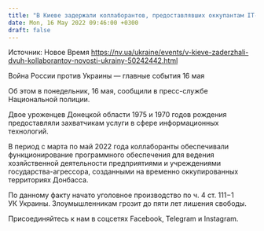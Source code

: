 ```yaml
---
title: "В Киеве задержали коллаборантов, предоставлявших оккупантам IT-услуги"
date: Mon, 16 May 2022 09:46:00 +0300
draft: false
---
```

Источник: Новое Время https://nv.ua/ukraine/events/v-kieve-zaderzhali-dvuh-kollaborantov-novosti-ukrainy-50242442.html


Война России против Украины — главные события 16 мая

Об этом в понедельник, 16 мая, сообщили в пресс-службе Национальной полиции.

Двое уроженцев Донецкой области 1975 и 1970 годов рождения предоставляли захватчикам услуги в сфере информационных технологий. 

В период с марта по май 2022 года коллаборанты обеспечивали функционирование программного обеспечения для ведения хозяйственной деятельности предприятиями и учреждениями государства-агрессора, созданными на временно оккупированных территориях Донбасса.



По данному факту начато уголовное производство по ч. 4 ст. 111−1 УК Украины. Злоумышленникам грозит до пяти лет лишения свободы.

Присоединяйтесь к нам в соцсетях Facebook, Telegram и Instagram.
